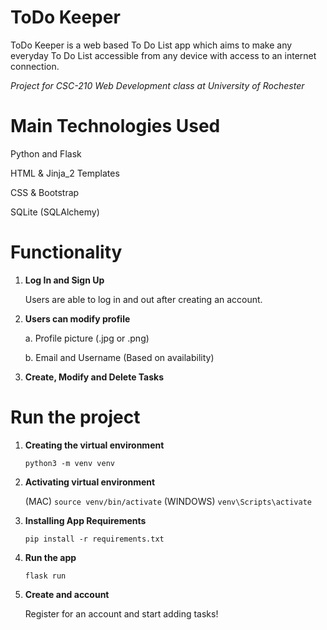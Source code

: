# ToDo Keeper

ToDo Keeper is a web based To Do List app which aims to make any everyday To Do List accessible from any device with access to an internet connection.

*Project for CSC-210 Web Development class at University of Rochester*

# Main Technologies Used

Python and Flask

HTML & Jinja_2 Templates

CSS & Bootstrap

SQLite (SQLAlchemy)

# Functionality
1. **Log In and Sign Up**

    Users are able to log in and out after creating an account.

2. **Users can modify profile**

    a. Profile picture (.jpg or .png)

    b. Email and Username (Based on availability)

3. **Create, Modify and Delete Tasks**

# Run the project

1. **Creating the virtual environment**

    `python3 -m venv venv`

2. **Activating virtual environment**

    (MAC) `source venv/bin/activate`
    (WINDOWS) `venv\Scripts\activate`

3. **Installing App Requirements**

    `pip install -r requirements.txt`

4. **Run the app**

    `flask run`

5. **Create and account**

    Register for an account and start adding tasks!


